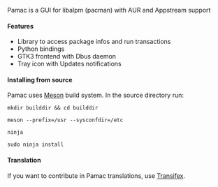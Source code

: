 Pamac is a GUI for libalpm (pacman) with AUR and Appstream support

#### Features

 - Library to access package infos and run transactions
 - Python bindings
 - GTK3 frontend with Dbus daemon
 - Tray icon with Updates notifications

#### Installing from source

Pamac uses [Meson](http://mesonbuild.com/index.html) build system.
In the source directory run:

`mkdir builddir && cd builddir`

`meson --prefix=/usr --sysconfdir=/etc`

`ninja`

`sudo ninja install`

#### Translation

If you want to contribute in Pamac translations, use [Transifex](https://www.transifex.com/manjarolinux/manjaro-pamac).
